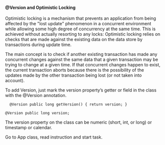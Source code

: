 
#### @Version and Optimistic Locking

Optimistic locking is a mechanism that prevents an application from being affected by the "lost update"
 phenomenon in a concurrent environment while allowing some high degree of concurrency at the same time. 
 This is achieved without actually resorting to any locks: Optimistic locking relies on checks that are made 
 against the existing data on the data store by transactions during update time.

   The main concept is to check if another existing transaction has made any concurrent changes against 
the same data that a given transaction may be trying to change at a given time. 
If that concurrent changes happen to exist, the current transaction aborts because there is the possibility of the updates made
 by the other transaction being lost (or not taken into account).
 
 To add Version,  just mark the version property’s getter or field in the class with the @Version annotation.

` 
 @Version
 public long getVersion() {
 return version;
 }`
 
 `@Version public long version;`
 
 The version property on the class can be numeric (short, int, or long) or timestamp or calendar. 
 
 Go to App class, read instruction and start task.